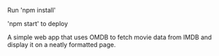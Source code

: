 Run 'npm install'

'npm start' to deploy

A simple web app that uses OMDB to fetch movie data from IMDB and display it on a neatly formatted page.
